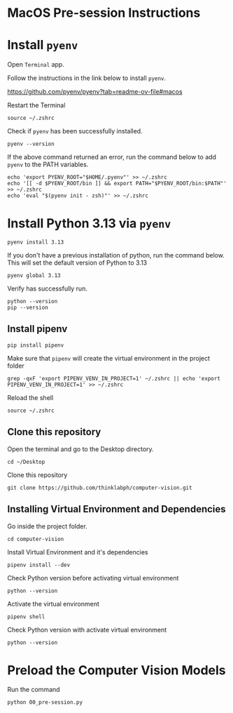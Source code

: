 # MacOS Pre-session Instructions

# Install `pyenv`

Open `Terminal` app.

Follow the instructions in the link below to install `pyenv`.

https://github.com/pyenv/pyenv?tab=readme-ov-file#macos

Restart the Terminal

``` shell
source ~/.zshrc
```

Check if `pyenv` has been successfully installed.

``` shell
pyenv --version
```

If the above command returned an error, run the command below to add `pyenv` to the PATH variables.

``` shell
echo 'export PYENV_ROOT="$HOME/.pyenv"' >> ~/.zshrc
echo '[[ -d $PYENV_ROOT/bin ]] && export PATH="$PYENV_ROOT/bin:$PATH"' >> ~/.zshrc
echo 'eval "$(pyenv init - zsh)"' >> ~/.zshrc
```

# Install Python 3.13 via `pyenv`

``` shell
pyenv install 3.13
```

If you don't have a previous installation of python, run the command below. This will set the default version of Python to 3.13
``` shell
pyenv global 3.13
```

Verify has successfully run.

``` shell
python --version
pip --version
```

## Install pipenv

``` shell
pip install pipenv
```

Make sure that `pipenv` will create the virtual environment in the project folder

``` shell
grep -qxF 'export PIPENV_VENV_IN_PROJECT=1' ~/.zshrc || echo 'export PIPENV_VENV_IN_PROJECT=1' >> ~/.zshrc
```

Reload the shell

``` shell
source ~/.zshrc
```

## Clone this repository

Open the terminal and go to the Desktop directory.

``` shell
cd ~/Desktop
```

Clone this repository

``` shell
git clone https://github.com/thinklabph/computer-vision.git
```

## Installing Virtual Environment and Dependencies

Go inside the project folder.

``` shell
cd computer-vision
```

Install Virtual Environment and it's dependencies

``` shell
pipenv install --dev
```

Check Python version before activating virtual environment

``` shell
python --version
```

Activate the virtual environment

``` shell
pipenv shell
```

Check Python version with activate virtual environment

``` shell
python --version
```

# Preload the Computer Vision Models

Run the command

``` shell
python 00_pre-session.py
```


